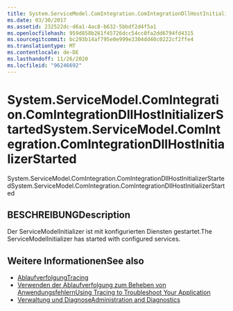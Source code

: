 ```yaml
---
title: System.ServiceModel.ComIntegration.ComIntegrationDllHostInitializerStarted
ms.date: 03/30/2017
ms.assetid: 232522dc-d6a1-4ac8-b632-5bbdf2d4f5a1
ms.openlocfilehash: 959d858b261f45726dcc54cc0fa2dd6794fd4315
ms.sourcegitcommit: bc293b14af795e0e999e3304dd40c0222cf2ffe4
ms.translationtype: MT
ms.contentlocale: de-DE
ms.lasthandoff: 11/26/2020
ms.locfileid: "96246692"
---
```

# <a name="systemservicemodelcomintegrationcomintegrationdllhostinitializerstarted"></a><span data-ttu-id="05716-102">System.ServiceModel.ComIntegration.ComIntegrationDllHostInitializerStarted</span><span class="sxs-lookup"><span data-stu-id="05716-102">System.ServiceModel.ComIntegration.ComIntegrationDllHostInitializerStarted</span></span>

<span data-ttu-id="05716-103">System.ServiceModel.ComIntegration.ComIntegrationDllHostInitializerStarted</span><span class="sxs-lookup"><span data-stu-id="05716-103">System.ServiceModel.ComIntegration.ComIntegrationDllHostInitializerStarted</span></span>  
  
## <a name="description"></a><span data-ttu-id="05716-104">BESCHREIBUNG</span><span class="sxs-lookup"><span data-stu-id="05716-104">Description</span></span>  

 <span data-ttu-id="05716-105">Der ServiceModelInitializer ist mit konfigurierten Diensten gestartet.</span><span class="sxs-lookup"><span data-stu-id="05716-105">The ServiceModelInitializer has started with configured services.</span></span>  
  
## <a name="see-also"></a><span data-ttu-id="05716-106">Weitere Informationen</span><span class="sxs-lookup"><span data-stu-id="05716-106">See also</span></span>

- [<span data-ttu-id="05716-107">Ablaufverfolgung</span><span class="sxs-lookup"><span data-stu-id="05716-107">Tracing</span></span>](index.md)
- [<span data-ttu-id="05716-108">Verwenden der Ablaufverfolgung zum Beheben von Anwendungsfehlern</span><span class="sxs-lookup"><span data-stu-id="05716-108">Using Tracing to Troubleshoot Your Application</span></span>](using-tracing-to-troubleshoot-your-application.md)
- [<span data-ttu-id="05716-109">Verwaltung und Diagnose</span><span class="sxs-lookup"><span data-stu-id="05716-109">Administration and Diagnostics</span></span>](../index.md)
